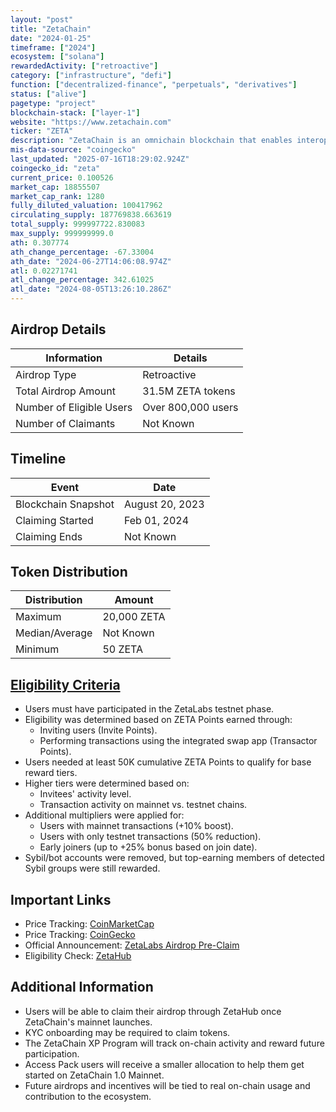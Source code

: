 ```yaml
---
layout: "post"
title: "ZetaChain"
date: "2024-01-25"
timeframe: ["2024"]
ecosystem: ["solana"]
rewardedActivity: ["retroactive"]
category: ["infrastructure", "defi"]
function: ["decentralized-finance", "perpetuals", "derivatives"]
status: ["alive"]
pagetype: "project"
blockchain-stack: ["layer-1"]
website: "https://www.zetachain.com"
ticker: "ZETA"
description: "ZetaChain is an omnichain blockchain that enables interoperability across multiple blockchains, allowing developers to build truly interoperable dApps."
mis-data-source: "coingecko"
last_updated: "2025-07-16T18:29:02.924Z"
coingecko_id: "zeta"
current_price: 0.100526
market_cap: 18855507
market_cap_rank: 1280
fully_diluted_valuation: 100417962
circulating_supply: 187769838.663619
total_supply: 999997722.830083
max_supply: 999999999.0
ath: 0.307774
ath_change_percentage: -67.33004
ath_date: "2024-06-27T14:06:08.974Z"
atl: 0.02271741
atl_change_percentage: 342.61025
atl_date: "2024-08-05T13:26:10.286Z"
---
```


## Airdrop Details

| Information              | Details            |
| ------------------------ | ------------------ |
| Airdrop Type             | Retroactive        |
| Total Airdrop Amount     | 31.5M ZETA tokens  |
| Number of Eligible Users | Over 800,000 users |
| Number of Claimants      | Not Known          |

## Timeline

| Event               | Date            |
| ------------------- | --------------- |
| Blockchain Snapshot | August 20, 2023 |
| Claiming Started    | Feb 01, 2024    |
| Claiming Ends       | Not Known       |

## Token Distribution

| Distribution   | Amount      |
| -------------- | ----------- |
| Maximum        | 20,000 ZETA |
| Median/Average | Not Known   |
| Minimum        | 50 ZETA     |

## [Eligibility Criteria](https://www.zetachain.com/blog/the-zetalabs-airdrop-pre-claim)

- Users must have participated in the ZetaLabs testnet phase.
- Eligibility was determined based on ZETA Points earned through:
  - Inviting users (Invite Points).
  - Performing transactions using the integrated swap app (Transactor Points).
- Users needed at least 50K cumulative ZETA Points to qualify for base reward tiers.
- Higher tiers were determined based on:
  - Invitees' activity level.
  - Transaction activity on mainnet vs. testnet chains.
- Additional multipliers were applied for:
  - Users with mainnet transactions (+10% boost).
  - Users with only testnet transactions (50% reduction).
  - Early joiners (up to +25% bonus based on join date).
- Sybil/bot accounts were removed, but top-earning members of detected Sybil groups were still rewarded.

## Important Links

- Price Tracking: [CoinMarketCap](https://coinmarketcap.com/currencies/zetachain)
- Price Tracking: [CoinGecko](https://www.coingecko.com/en/coins/zetachain)
- Official Announcement: [ZetaLabs Airdrop Pre-Claim](https://www.zetachain.com/blog/the-zetalabs-airdrop-pre-claim)
- Eligibility Check: [ZetaHub](https://www.zetachain.com/zetahub)

## Additional Information

- Users will be able to claim their airdrop through ZetaHub once ZetaChain's mainnet launches.
- KYC onboarding may be required to claim tokens.
- The ZetaChain XP Program will track on-chain activity and reward future participation.
- Access Pack users will receive a smaller allocation to help them get started on ZetaChain 1.0 Mainnet.
- Future airdrops and incentives will be tied to real on-chain usage and contribution to the ecosystem.